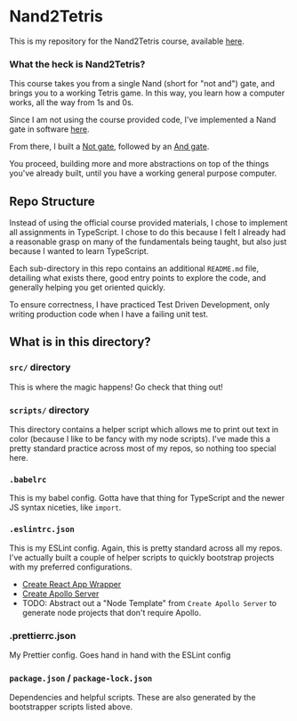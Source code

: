 # Nand2Tetris

This is my repository for the Nand2Tetris course, available [here](https://www.nand2tetris.org/).

### What the heck is Nand2Tetris?

This course takes you from a single Nand (short for "not and") gate, and brings you to a working Tetris game. In this way, you learn how a computer works, all the way from 1s and 0s.

Since I am not using the course provided code, I've implemented a Nand gate in software [here](https://github.com/Tyresius92/nand2tetris/blob/main/js-nand2tetris/src/gates/Nand.ts).

From there, I built a [Not gate](https://github.com/Tyresius92/nand2tetris/blob/main/js-nand2tetris/src/gates/Not.ts), followed by an [And gate](https://github.com/Tyresius92/nand2tetris/blob/main/js-nand2tetris/src/gates/And.ts).

You proceed, building more and more abstractions on top of the things you've already built, until you have a working general purpose computer.

## Repo Structure

Instead of using the official course provided materials, I chose to implement all assignments in TypeScript. I chose to do this because I felt I already had a reasonable grasp on many of the fundamentals being taught, but also just because I wanted to learn TypeScript.

Each sub-directory in this repo contains an additional `README.md` file, detailing what exists there, good entry points to explore the code, and generally helping you get oriented quickly.

To ensure correctness, I have practiced Test Driven Development, only writing production code when I have a failing unit test.

## What is in this directory?

### `src/` directory

This is where the magic happens! Go check that thing out!

### `scripts/` directory

This directory contains a helper script which allows me to print out text in color (because I like to be fancy with my node scripts). I've made this a pretty standard practice across most of my repos, so nothing too special here. 

### `.babelrc`

This is my babel config. Gotta have that thing for TypeScript and the newer JS syntax niceties, like `import`. 

### `.eslintrc.json`

This is my ESLint config. Again, this is pretty standard across all my repos. I've actually built a couple of helper scripts to quickly bootstrap projects with my preferred configurations. 

- [Create React App Wrapper](https://github.com/Tyresius92/cra-wrapper)
- [Create Apollo Server](https://github.com/Tyresius92/create-apollo-server)
- TODO: Abstract out a "Node Template" from `Create Apollo Server` to generate node projects that don't require Apollo.

### .prettierrc.json 

My Prettier config. Goes hand in hand with the ESLint config

### `package.json` / `package-lock.json`

Dependencies and helpful scripts. These are also generated by the bootstrapper scripts listed above. 
